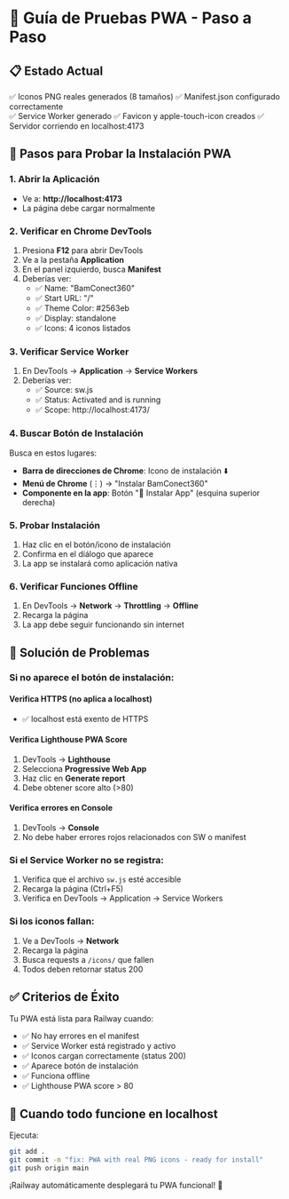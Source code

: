 # 🔧 Guía de Pruebas PWA - Paso a Paso

## 📋 Estado Actual

✅ Iconos PNG reales generados (8 tamaños)
✅ Manifest.json configurado correctamente  
✅ Service Worker generado
✅ Favicon y apple-touch-icon creados
✅ Servidor corriendo en localhost:4173

## 🧪 Pasos para Probar la Instalación PWA

### 1. Abrir la Aplicación

- Ve a: **http://localhost:4173**
- La página debe cargar normalmente

### 2. Verificar en Chrome DevTools

1. Presiona **F12** para abrir DevTools
2. Ve a la pestaña **Application**
3. En el panel izquierdo, busca **Manifest**
4. Deberías ver:
   - ✅ Name: "BamConect360"
   - ✅ Start URL: "/"
   - ✅ Theme Color: #2563eb
   - ✅ Display: standalone
   - ✅ Icons: 4 iconos listados

### 3. Verificar Service Worker

1. En DevTools → **Application** → **Service Workers**
2. Deberías ver:
   - ✅ Source: sw.js
   - ✅ Status: Activated and is running
   - ✅ Scope: http://localhost:4173/

### 4. Buscar Botón de Instalación

Busca en estos lugares:

- **Barra de direcciones de Chrome**: Icono de instalación ⬇️
- **Menú de Chrome** (⋮) → "Instalar BamConect360"
- **Componente en la app**: Botón "📱 Instalar App" (esquina superior derecha)

### 5. Probar Instalación

1. Haz clic en el botón/icono de instalación
2. Confirma en el diálogo que aparece
3. La app se instalará como aplicación nativa

### 6. Verificar Funciones Offline

1. En DevTools → **Network** → **Throttling** → **Offline**
2. Recarga la página
3. La app debe seguir funcionando sin internet

## 🚨 Solución de Problemas

### Si no aparece el botón de instalación:

#### Verifica HTTPS (no aplica a localhost)

- ✅ localhost está exento de HTTPS

#### Verifica Lighthouse PWA Score

1. DevTools → **Lighthouse**
2. Selecciona **Progressive Web App**
3. Haz clic en **Generate report**
4. Debe obtener score alto (>80)

#### Verifica errores en Console

1. DevTools → **Console**
2. No debe haber errores rojos relacionados con SW o manifest

### Si el Service Worker no se registra:

1. Verifica que el archivo `sw.js` esté accesible
2. Recarga la página (Ctrl+F5)
3. Verifica en DevTools → Application → Service Workers

### Si los iconos fallan:

1. Ve a DevTools → **Network**
2. Recarga la página
3. Busca requests a `/icons/` que fallen
4. Todos deben retornar status 200

## ✅ Criterios de Éxito

Tu PWA está lista para Railway cuando:

- ✅ No hay errores en el manifest
- ✅ Service Worker está registrado y activo
- ✅ Iconos cargan correctamente (status 200)
- ✅ Aparece botón de instalación
- ✅ Funciona offline
- ✅ Lighthouse PWA score > 80

## 🚀 Cuando todo funcione en localhost

Ejecuta:

```bash
git add .
git commit -m "fix: PWA with real PNG icons - ready for install"
git push origin main
```

¡Railway automáticamente desplegará tu PWA funcional! 🎉

